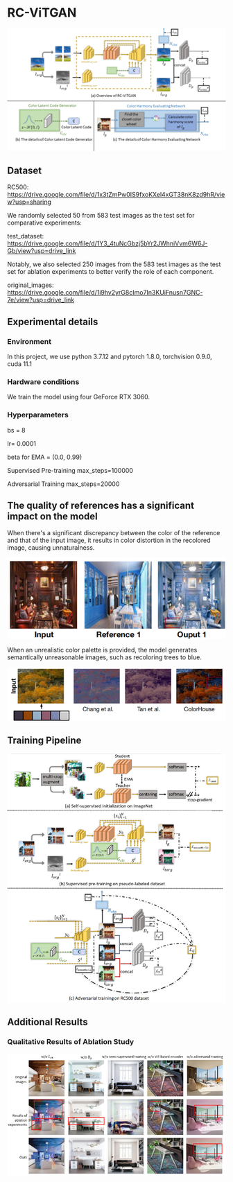 # RC-ViTGAN
![Overview of RC-ViTGAN](/assets/fig2.png "Overview of RC-ViTGAN")
## Dataset
RC500: https://drive.google.com/file/d/1x3tZmPw0IS9fxoKXel4xGT38nK8zd9hR/view?usp=sharing  

We randomly selected 50 from 583 test images as the test set for comparative experiments:

test_dataset: https://drive.google.com/file/d/1Y3_4tuNcGbzj5bYr2JWhniVvm6W6J-Gb/view?usp=drive_link  

Notably, we also selected 250 images from the 583 test images as the test set for ablation experiments to better verify the role of each component.

original_images: https://drive.google.com/file/d/1i9hv2yrG8cImo7In3KUiFnusn7GNC-7e/view?usp=drive_link  
## Experimental details
### Environment
In this project, we use python 3.7.12 and pytorch 1.8.0, torchvision 0.9.0, cuda 11.1
### Hardware conditions
We train the model using four GeForce RTX 3060. 
### Hyperparameters
bs = 8  

lr= 0.0001  

beta for EMA = (0.0, 0.99)  

Supervised Pre-training max_steps=100000  

Adversarial Training max_steps=20000  
## The quality of references has a significant impact on the model
When there's a significant discrepancy between the color of the reference and that of the input image, it results in color distortion in the recolored image, causing unnaturalness.  

![reference_quality1](/assets/reference_quality1.png "reference_quality1")  

When an unrealistic color palette is provided, the model generates semantically unreasonable images, such as recoloring trees to blue.  

![reference_quality2](/assets/reference_quality2.png "reference_quality2")
## Training Pipeline
![Training Pipeline of RC-ViTGAN](/assets/fig3.png "Training Pipeline of RC-ViTGAN")
## Additional Results
### Qualitative Results of Ablation Study
![Qualitative Results of Ablation Study](/assets/fig6.png "Qualitative Results of Ablation Study")
